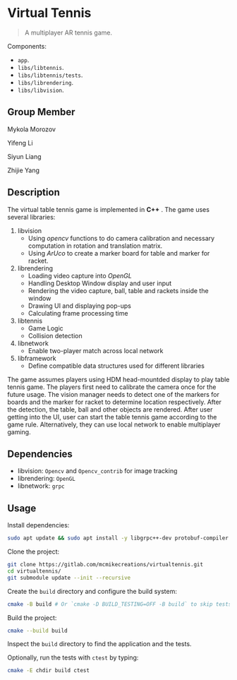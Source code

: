 # Virtual Tennis
 
> A multiplayer AR tennis game.


Components:

- `app`.
- `libs/libtennis`.
- `libs/libtennis/tests`.
- `libs/librendering`.
- `libs/libvision`.

## Group Member
Mykola Morozov

Yifeng Li

Siyun Liang

Zhijie Yang

## Description
The virtual table tennis game is implemented in **C++** . The game uses several libraries:
1. libvision
   * Using *opencv* functions to do camera calibration and necessary computation in rotation and translation matrix.
   * Using *ArUco* to create a marker board for table and marker for racket. 
2. librendering
   * Loading video capture into *OpenGL*
   * Handling Desktop Window display and user input
   * Rendering the video capture, ball, table and rackets inside the window 
   * Drawing UI and displaying pop-ups
   * Calculating frame processing time
3. libtennis
   * Game Logic
   * Collision detection
4. libnetwork
   * Enable two-player match across local network
5. libframework
   * Define compatible data structures used for different libraries

The game assumes players using HDM head-mountded display to play table tennis game. The players first need to calibrate the camera once for the future usage. The vision manager needs to detect one of the markers for boards and the marker for racket to determine location respectively. After the detection, the table, ball and other objects are rendered. After user getting into the UI, user can start the table tennis game according to the game rule. Alternatively, they can use local network to enable multiplayer gaming.

## Dependencies

- libvision: `Opencv` and `Opencv_contrib` for image tracking
- librendering: `OpenGL`
- libnetwork: `grpc`

## Usage

Install dependencies:
```bash
sudo apt update && sudo apt install -y libgrpc++-dev protobuf-compiler # For Ubuntu/Debian
```

Clone the project:
```bash
git clone https://gitlab.com/mcmikecreations/virtualtennis.git
cd virtualtennis/
git submodule update --init --recursive
```

Create the `build` directory and configure the build system:

```bash
cmake -B build # Or `cmake -D BUILD_TESTING=OFF -B build` to skip tests. 
```

Build the project:

```bash
cmake --build build
```

Inspect the `build` directory to find the application and the tests.

Optionally, run the tests with `ctest` by typing:

```bash
cmake -E chdir build ctest
```
